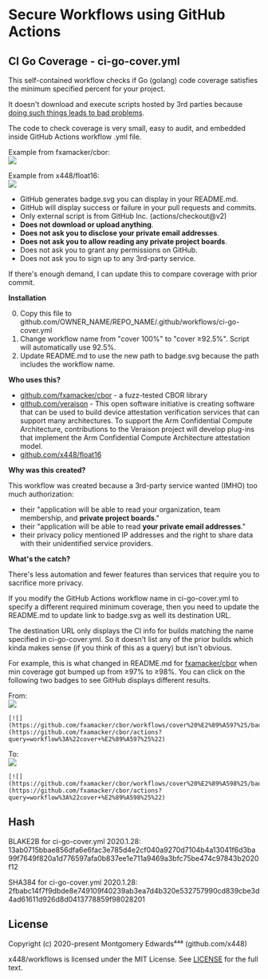 # Secure Workflows using GitHub Actions

## CI Go Coverage - ci-go-cover.yml
This self-contained workflow checks if Go (golang) code coverage satisfies the minimum specified percent for your project.

It doesn't download and execute scripts hosted by 3rd parties because [doing such things leads to bad problems](https://www.securityweek.com/codecov-bash-uploader-dev-tool-compromised-supply-chain-hack).

The code to check coverage is very small, easy to audit, and embedded inside GitHub Actions workflow .yml file.

Example from fxamacker/cbor:  
[![](https://github.com/fxamacker/cbor/workflows/cover%20%E2%89%A598%25/badge.svg)](https://github.com/fxamacker/cbor/actions?query=workflow%3A%22cover+%E2%89%A598%25%22)

Example from x448/float16:  
[![](https://github.com/x448/float16/workflows/cover%20100%25/badge.svg)](https://github.com/x448/float16/actions?query=workflow%3A%22cover+100%25%22)

* GitHub generates badge.svg you can display in your README.md.
* GitHub will display success or failure in your pull requests and commits.
* Only external script is from GitHub Inc. (actions/checkout@v2)
* __Does not download or upload anything__.
* __Does not ask you to disclose your private email addresses__.
* __Does not ask you to allow reading any private project boards__.
* Does not ask you to grant any permissions on GitHub.
* Does not ask you to sign up to any 3rd-party service.

If there's enough demand, I can update this to compare coverage with prior commit.

__Installation__

0. Copy this file to github.com/OWNER_NAME/REPO_NAME/.github/workflows/ci-go-cover.yml  
1. Change workflow name from "cover 100%" to "cover ≥92.5%". Script will automatically use 92.5%.  
2. Update README.md to use the new path to badge.svg because the path includes the workflow name.  

__Who uses this?__

* [github.com/fxamacker/cbor](https://github.com/fxamacker/cbor) - a fuzz-tested CBOR library
* [github.com/veraison](https://github.com/veraison) - This open software initiative is creating software that can be used to build device attestation verification services that can support many architectures. To support the Arm Confidential Compute Architecture, contributions to the Veraison project will develop plug-ins that implement the Arm Confidential Compute Architecture attestation model.
* [github.com/x448/float16](https://github.com/x448/float16)

__Why was this created?__  

This workflow was created because a 3rd-party service wanted (IMHO) too much authorization:
* their "application will be able to read your organization, team membership, and __private project boards__."
* their "application will be able to read __your private email addresses__."
* their privacy policy mentioned IP addresses and the right to share data with their unidentified service providers.

__What's the catch?__

There's less automation and fewer features than services that require you to sacrifice more privacy.

If you modify the GitHub Actions workflow name in ci-go-cover.yml to specify a different required minimum coverage, then you need to update the README.md to update link to badge.svg as well its destination URL.

The destination URL only displays the CI info for builds matching the name specified in ci-go-cover.yml.  So it doesn't list any of the prior builds which kinda makes sense (if you think of this as a query) but isn't obvious.

For example, this is what changed in README.md for [fxamacker/cbor](https://github.com/fxamacker/cbor) when min coverage got bumped up from ≥97% to ≥98%.  You can click on the following two badges to see GitHub displays different results.

From:  
[![](https://github.com/fxamacker/cbor/workflows/cover%20%E2%89%A597%25/badge.svg)](https://github.com/fxamacker/cbor/actions?query=workflow%3A%22cover+%E2%89%A597%25%22)

```
[![](https://github.com/fxamacker/cbor/workflows/cover%20%E2%89%A597%25/badge.svg)](https://github.com/fxamacker/cbor/actions?query=workflow%3A%22cover+%E2%89%A597%25%22)
```

To:  
[![](https://github.com/fxamacker/cbor/workflows/cover%20%E2%89%A598%25/badge.svg)](https://github.com/fxamacker/cbor/actions?query=workflow%3A%22cover+%E2%89%A598%25%22)

```
[![](https://github.com/fxamacker/cbor/workflows/cover%20%E2%89%A598%25/badge.svg)](https://github.com/fxamacker/cbor/actions?query=workflow%3A%22cover+%E2%89%A598%25%22)
```

## Hash
BLAKE2B for ci-go-cover.yml 2020.1.28:  
13ab0715bbae856dfa6e6fac3e785d4e2cf040a9270d7104b4a13041f6d3ba99f7649f820a1d776597afa0b837ee1e711a9469a3bfc75be474c97843b2020f12

SHA384 for ci-go-cover.yml 2020.1.28:  
2fbabc14f7f9dbde8e749109f40239ab3ea7d4b320e532757990cd839cbe3d4ad61611d926d8d0413778859f98028201

## License
Copyright (c) 2020-present Montgomery Edwards⁴⁴⁸ (github.com/x448)

x448/workflows is licensed under the MIT License. See [LICENSE](LICENSE) for the full text.
